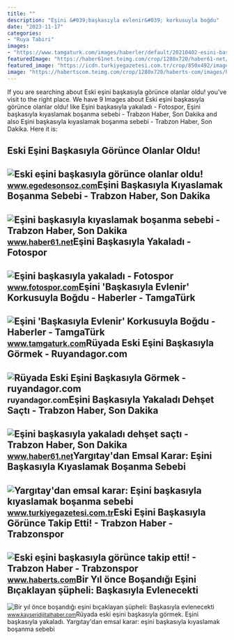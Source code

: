 ```yaml
---
title: ""
description: "Eşini &#039;başkasıyla evlenir&#039; korkusuyla boğdu"
date: "2023-11-17"
categories:
- "Ruya Tabiri"
images:
- "https://www.tamgaturk.com/images/haberler/default/20210402-esini-baskasiyla-evlenir-korkusuyla-bogdu-391527-a782c0d5ad0f29ab2734.jpg"
featuredImage: "https://haber61net.teimg.com/crop/1280x720/haber61-net/images/haberler/2017/05/18/esini_baskasiyla_yakaladi_dehset_sacti_h293847_6d8ff.jpg"
featured_image: "https://icdn.turkiyegazetesi.com.tr/crop/850x492/images/haberler/2019_09/buyuk/yargitay-dan-emsal-karar-esini-baskasiyla-kiyaslamak-bosanma-sebebi-1567668277.jpg"
image: "https://habertscom.teimg.com/crop/1280x720/haberts-com/images/haberler/2020/06/eski_esini_baskasiyla_gorunce_takip_etti_h191625_f9d0f.jpg"
---
```


If you are searching about Eski eşini başkasıyla görünce olanlar oldu! you've visit to the right place. We have 9 Images about Eski eşini başkasıyla görünce olanlar oldu! like Eşini başkasıyla yakaladı - Fotospor, Eşini başkasıyla kıyaslamak boşanma sebebi - Trabzon Haber, Son Dakika and also Eşini başkasıyla kıyaslamak boşanma sebebi - Trabzon Haber, Son Dakika. Here it is:

Eski Eşini Başkasıyla Görünce Olanlar Oldu!
-------------------------------------------

 ![Eski eşini başkasıyla görünce olanlar oldu!](http://www.egedesonsoz.com/haber_resim/eski-esini-baskasiyla-gorunce-olanlar-oldu-1039926.jpg) <small>www.egedesonsoz.com</small>Eşini Başkasıyla Kıyaslamak Boşanma Sebebi - Trabzon Haber, Son Dakika
----------------------------------------------------------------------

 ![Eşini başkasıyla kıyaslamak boşanma sebebi - Trabzon Haber, Son Dakika](https://haber61net.teimg.com/crop/1280x720/haber61-net/images/haberler/2019/09/05/esini_baskasiyla_kiyaslamak_bosanma_sebebi_h367045_daf4c.jpg) <small>www.haber61.net</small>Eşini Başkasıyla Yakaladı - Fotospor
------------------------------------

 ![Eşini başkasıyla yakaladı - Fotospor](https://www.fotospor.com/static/8_/8_esini-baskasiyla-yakaladi_159635246712-x750.jpg) <small>www.fotospor.com</small>Eşini 'Başkasıyla Evlenir' Korkusuyla Boğdu - Haberler - TamgaTürk
------------------------------------------------------------------

 ![Eşini 'Başkasıyla Evlenir' Korkusuyla Boğdu - Haberler - TamgaTürk](https://www.tamgaturk.com/images/haberler/default/20210402-esini-baskasiyla-evlenir-korkusuyla-bogdu-391527-a782c0d5ad0f29ab2734.jpg) <small>www.tamgaturk.com</small>Rüyada Eski Eşini Başkasıyla Görmek - Ruyandagor.com
----------------------------------------------------

 ![Rüyada Eski Eşini Başkasıyla Görmek - ruyandagor.com](https://images.ruyandagor.com/2017/05/eski-esini-baskasiyla-gormek-0058.jpg) <small>ruyandagor.com</small>Eşini Başkasıyla Yakaladı Dehşet Saçtı - Trabzon Haber, Son Dakika
------------------------------------------------------------------

 ![Eşini başkasıyla yakaladı dehşet saçtı - Trabzon Haber, Son Dakika](https://haber61net.teimg.com/crop/1280x720/haber61-net/images/haberler/2017/05/18/esini_baskasiyla_yakaladi_dehset_sacti_h293847_6d8ff.jpg) <small>www.haber61.net</small>Yargıtay'dan Emsal Karar: Eşini Başkasıyla Kıyaslamak Boşanma Sebebi
--------------------------------------------------------------------

 ![Yargıtay'dan emsal karar: Eşini başkasıyla kıyaslamak boşanma sebebi](https://icdn.turkiyegazetesi.com.tr/crop/850x492/images/haberler/2019_09/buyuk/yargitay-dan-emsal-karar-esini-baskasiyla-kiyaslamak-bosanma-sebebi-1567668277.jpg) <small>www.turkiyegazetesi.com.tr</small>Eski Eşini Başkasıyla Görünce Takip Etti! - Trabzon Haber - Trabzonspor
-----------------------------------------------------------------------

 ![Eski eşini başkasıyla görünce takip etti! - Trabzon Haber - Trabzonspor](https://habertscom.teimg.com/crop/1280x720/haberts-com/images/haberler/2020/06/eski_esini_baskasiyla_gorunce_takip_etti_h191625_f9d0f.jpg) <small>www.haberts.com</small>Bir Yıl önce Boşandığı Eşini Bıçaklayan şüpheli: Başkasıyla Evlenecekti
-----------------------------------------------------------------------

 ![Bir yıl önce boşandığı eşini bıçaklayan şüpheli: Başkasıyla evlenecekti](http://www.kayseridijitalhaber.com/d/r/bir-yil-once-bosandigi-esini-bicaklayan-supheli-baskasiyla-evlenecekti.png) <small>www.kayseridijitalhaber.com</small>Rüyada eski eşini başkasıyla görmek. Eşini başkasıyla yakaladı. Yargıtay'dan emsal karar: eşini başkasıyla kıyaslamak boşanma sebebi
